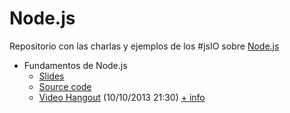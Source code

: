 Node.js
=======

Repositorio con las charlas y ejemplos de los #jsIO sobre [Node.js](http://nodejs.org/)

* Fundamentos de Node.js
  * [Slides](http://javascriptio.github.io/Node.js/slides/?title=fundamentos-node)
  * [Source code](https://github.com/JavascriptIO/jQuery/tree/master/fundamentos-node)
  * [Video Hangout](https://www.youtube.com/watch?v=UZCLU14SLfs) (10/10/2013 21:30) [+ info](http://desarrolloweb.com/en-directo/fundamentos-nodejs-jsio-8421.html)

